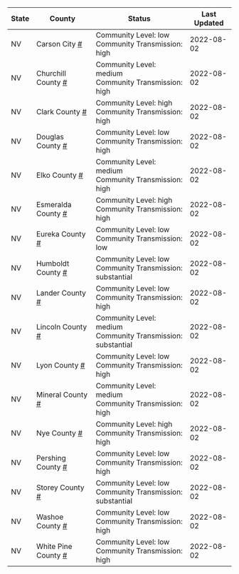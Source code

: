 State | County | Status | Last Updated
--- | --- | --- | --- 
NV | Carson City <a href="#carson_city">#</a> | <a name="carson_city"></a>Community Level: low<br/>Community Transmission: high | 2022-08-02
NV | Churchill County <a href="#churchill_county">#</a> | <a name="churchill_county"></a>Community Level: medium<br/>Community Transmission: high | 2022-08-02
NV | Clark County <a href="#clark_county">#</a> | <a name="clark_county"></a>Community Level: high<br/>Community Transmission: high | 2022-08-02
NV | Douglas County <a href="#douglas_county">#</a> | <a name="douglas_county"></a>Community Level: low<br/>Community Transmission: high | 2022-08-02
NV | Elko County <a href="#elko_county">#</a> | <a name="elko_county"></a>Community Level: medium<br/>Community Transmission: high | 2022-08-02
NV | Esmeralda County <a href="#esmeralda_county">#</a> | <a name="esmeralda_county"></a>Community Level: high<br/>Community Transmission: high | 2022-08-02
NV | Eureka County <a href="#eureka_county">#</a> | <a name="eureka_county"></a>Community Level: low<br/>Community Transmission: low | 2022-08-02
NV | Humboldt County <a href="#humboldt_county">#</a> | <a name="humboldt_county"></a>Community Level: low<br/>Community Transmission: substantial | 2022-08-02
NV | Lander County <a href="#lander_county">#</a> | <a name="lander_county"></a>Community Level: low<br/>Community Transmission: high | 2022-08-02
NV | Lincoln County <a href="#lincoln_county">#</a> | <a name="lincoln_county"></a>Community Level: medium<br/>Community Transmission: substantial | 2022-08-02
NV | Lyon County <a href="#lyon_county">#</a> | <a name="lyon_county"></a>Community Level: low<br/>Community Transmission: high | 2022-08-02
NV | Mineral County <a href="#mineral_county">#</a> | <a name="mineral_county"></a>Community Level: medium<br/>Community Transmission: high | 2022-08-02
NV | Nye County <a href="#nye_county">#</a> | <a name="nye_county"></a>Community Level: high<br/>Community Transmission: high | 2022-08-02
NV | Pershing County <a href="#pershing_county">#</a> | <a name="pershing_county"></a>Community Level: low<br/>Community Transmission: high | 2022-08-02
NV | Storey County <a href="#storey_county">#</a> | <a name="storey_county"></a>Community Level: low<br/>Community Transmission: substantial | 2022-08-02
NV | Washoe County <a href="#washoe_county">#</a> | <a name="washoe_county"></a>Community Level: low<br/>Community Transmission: high | 2022-08-02
NV | White Pine County <a href="#white_pine_county">#</a> | <a name="white_pine_county"></a>Community Level: low<br/>Community Transmission: high | 2022-08-02
